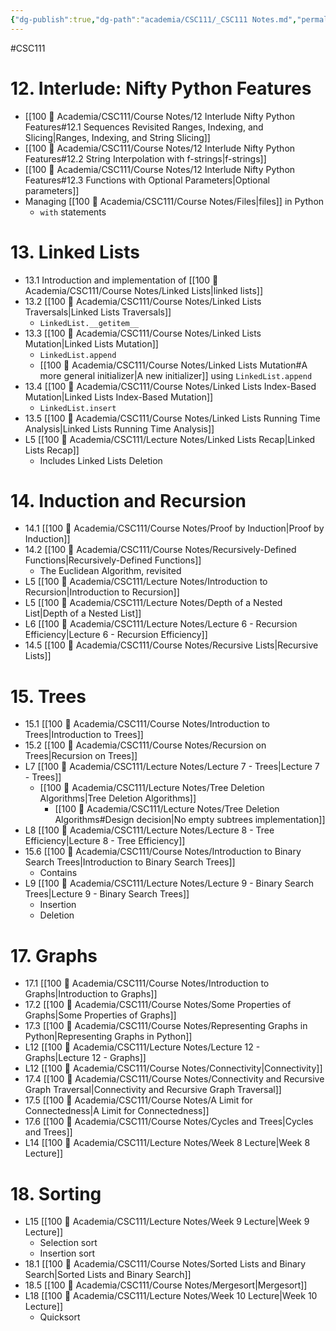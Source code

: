 ```yaml
---
{"dg-publish":true,"dg-path":"academia/CSC111/_CSC111 Notes.md","permalink":"/academia/csc-111/csc-111-notes/","created":"2024-01-13T16:57:25.473-05:00","updated":"2024-03-26T11:46:00.018-04:00"}
---
```


#CSC111 

# 12. Interlude: Nifty Python Features
- [[100 📒 Academia/CSC111/Course Notes/12 Interlude Nifty Python Features#12.1 Sequences Revisited Ranges, Indexing, and Slicing\|Ranges, Indexing, and String Slicing]]
- [[100 📒 Academia/CSC111/Course Notes/12 Interlude Nifty Python Features#12.2 String Interpolation with f-strings\|f-strings]]
- [[100 📒 Academia/CSC111/Course Notes/12 Interlude Nifty Python Features#12.3 Functions with Optional Parameters\|Optional parameters]]
- Managing [[100 📒 Academia/CSC111/Course Notes/Files\|files]] in Python
	- `with` statements

# 13. Linked Lists
- 13.1 Introduction and implementation of [[100 📒 Academia/CSC111/Course Notes/Linked Lists\|linked lists]]
- 13.2 [[100 📒 Academia/CSC111/Course Notes/Linked Lists Traversals\|Linked Lists Traversals]]
	- `LinkedList.__getitem__`
- 13.3 [[100 📒 Academia/CSC111/Course Notes/Linked Lists Mutation\|Linked Lists Mutation]]
	- `LinkedList.append`
	- [[100 📒 Academia/CSC111/Course Notes/Linked Lists Mutation#A more general initializer\|A new initializer]] using `LinkedList.append`
- 13.4 [[100 📒 Academia/CSC111/Course Notes/Linked Lists Index-Based Mutation\|Linked Lists Index-Based Mutation]]
	- `LinkedList.insert`
- 13.5 [[100 📒 Academia/CSC111/Course Notes/Linked Lists Running Time Analysis\|Linked Lists Running Time Analysis]]
- L5 [[100 📒 Academia/CSC111/Lecture Notes/Linked Lists Recap\|Linked Lists Recap]]
	- Includes Linked Lists Deletion

# 14. Induction and Recursion
- 14.1 [[100 📒 Academia/CSC111/Course Notes/Proof by Induction\|Proof by Induction]]
- 14.2 [[100 📒 Academia/CSC111/Course Notes/Recursively-Defined Functions\|Recursively-Defined Functions]]
	- The Euclidean Algorithm, revisited
- L5 [[100 📒 Academia/CSC111/Lecture Notes/Introduction to Recursion\|Introduction to Recursion]]
- L5 [[100 📒 Academia/CSC111/Lecture Notes/Depth of a Nested List\|Depth of a Nested List]]
- L6 [[100 📒 Academia/CSC111/Lecture Notes/Lecture 6 - Recursion Efficiency\|Lecture 6 - Recursion Efficiency]]
- 14.5 [[100 📒 Academia/CSC111/Course Notes/Recursive Lists\|Recursive Lists]]

# 15. Trees
- 15.1 [[100 📒 Academia/CSC111/Course Notes/Introduction to Trees\|Introduction to Trees]]
- 15.2 [[100 📒 Academia/CSC111/Course Notes/Recursion on Trees\|Recursion on Trees]]
- L7 [[100 📒 Academia/CSC111/Lecture Notes/Lecture 7 - Trees\|Lecture 7 - Trees]]
	- [[100 📒 Academia/CSC111/Lecture Notes/Tree Deletion Algorithms\|Tree Deletion Algorithms]]
		- [[100 📒 Academia/CSC111/Lecture Notes/Tree Deletion Algorithms#Design decision\|No empty subtrees implementation]]
- L8 [[100 📒 Academia/CSC111/Lecture Notes/Lecture 8 - Tree Efficiency\|Lecture 8 - Tree Efficiency]]
- 15.6 [[100 📒 Academia/CSC111/Course Notes/Introduction to Binary Search Trees\|Introduction to Binary Search Trees]]
	- Contains
- L9 [[100 📒 Academia/CSC111/Lecture Notes/Lecture 9 - Binary Search Trees\|Lecture 9 - Binary Search Trees]]
	- Insertion
	- Deletion

# 17. Graphs
- 17.1 [[100 📒 Academia/CSC111/Course Notes/Introduction to Graphs\|Introduction to Graphs]]
- 17.2 [[100 📒 Academia/CSC111/Course Notes/Some Properties of Graphs\|Some Properties of Graphs]]
- 17.3 [[100 📒 Academia/CSC111/Course Notes/Representing Graphs in Python\|Representing Graphs in Python]]
- L12 [[100 📒 Academia/CSC111/Lecture Notes/Lecture 12 - Graphs\|Lecture 12 - Graphs]]
- L12 [[100 📒 Academia/CSC111/Course Notes/Connectivity\|Connectivity]]
- 17.4 [[100 📒 Academia/CSC111/Course Notes/Connectivity and Recursive Graph Traversal\|Connectivity and Recursive Graph Traversal]]
- 17.5 [[100 📒 Academia/CSC111/Course Notes/A Limit for Connectedness\|A Limit for Connectedness]]
- 17.6 [[100 📒 Academia/CSC111/Course Notes/Cycles and Trees\|Cycles and Trees]]
- L14 [[100 📒 Academia/CSC111/Lecture Notes/Week 8 Lecture\|Week 8 Lecture]]

# 18. Sorting
- L15 [[100 📒 Academia/CSC111/Lecture Notes/Week 9 Lecture\|Week 9 Lecture]]
    - Selection sort
    - Insertion sort
- 18.1 [[100 📒 Academia/CSC111/Course Notes/Sorted Lists and Binary Search\|Sorted Lists and Binary Search]]
- 18.5 [[100 📒 Academia/CSC111/Course Notes/Mergesort\|Mergesort]]
- L18 [[100 📒 Academia/CSC111/Lecture Notes/Week 10 Lecture\|Week 10 Lecture]]
    - Quicksort

